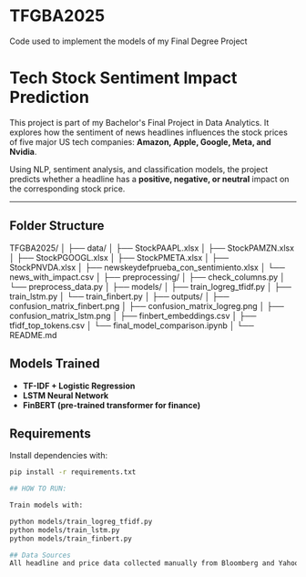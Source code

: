 # TFGBA2025
Code used to implement the models of my Final Degree Project

# Tech Stock Sentiment Impact Prediction

This project is part of my Bachelor's Final Project in Data Analytics. It explores how the sentiment of news headlines influences the stock prices of five major US tech companies: **Amazon, Apple, Google, Meta, and Nvidia**.

Using NLP, sentiment analysis, and classification models, the project predicts whether a headline has a **positive, negative, or neutral** impact on the corresponding stock price.

---

## Folder Structure

TFGBA2025/
│
├── data/
│   ├── StockPAAPL.xlsx
│   ├── StockPAMZN.xlsx
│   ├── StockPGOOGL.xlsx
│   ├── StockPMETA.xlsx
│   ├── StockPNVDA.xlsx
│   ├── newskeydefprueba_con_sentimiento.xlsx
│   └── news_with_impact.csv
│
├── preprocessing/
│   ├── check_columns.py
│   └── preprocess_data.py
│
├── models/
│   ├── train_logreg_tfidf.py
│   ├── train_lstm.py
│   └── train_finbert.py
│
├── outputs/
│   ├── confusion_matrix_finbert.png
│   ├── confusion_matrix_logreg.png
│   ├── confusion_matrix_lstm.png
│   ├── finbert_embeddings.csv
│   ├── tfidf_top_tokens.csv
│   └── final_model_comparison.ipynb
│
└── README.md

## Models Trained

- **TF-IDF + Logistic Regression**
- **LSTM Neural Network**
- **FinBERT (pre-trained transformer for finance)**

## Requirements

Install dependencies with:

```bash
pip install -r requirements.txt

## HOW TO RUN:

Train models with:

python models/train_logreg_tfidf.py
python models/train_lstm.py
python models/train_finbert.py

## Data Sources
All headline and price data collected manually from Bloomberg and Yahoo Finance (2023).
